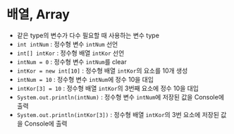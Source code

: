 # 배열, Array
* 같은 type의 변수가 다수 필요할 때 사용하는 변수 type
* ```int intNum``` : 정수형 변수 ```intNum``` 선언
* ```int[] intKor``` : 정수형 배열 ```intKor``` 선언
* ```intNum = 0``` : 정수형 변수 ```intNum```를 clear 
* ```intKor = new int[10]``` : 정수형 배열 ```intKor```의 요소를 10개 생성
* ```intNum = 10``` : 정수형 변수 ```intNum```에 정수 10을 대입
* ```intKor[3] = 10``` : 정수형 배열 ```intKor```의 3번째 요소에 정수 10을 대입
* ```System.out.println(intNum)``` : 정수형 변수 ```intNum```에 저장된 값을 Console에 출력
* ```System.out.println(intKor[3])``` : 정수형 배열  ```intKor```의 3번 요소에 저장된 값을 Console에 출력
